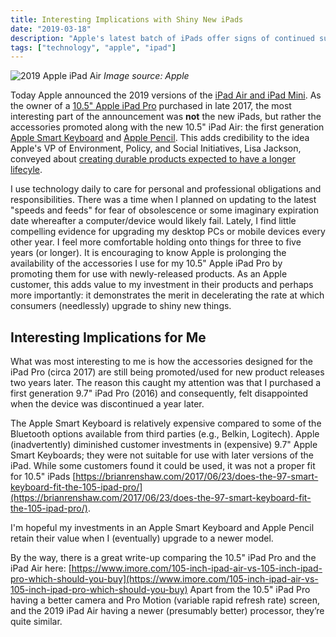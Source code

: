 ```yaml
---
title: Interesting Implications with Shiny New iPads
date: "2019-03-18"
description: "Apple's latest batch of iPads offer signs of continued support for my aging accessories."
tags: ["technology", "apple", "ipad"]
---
```


![2019 Apple iPad Air](https://kmsmedia.s3.amazonaws.com/image/2019-03-18_interesting-ipad-implications-hero.jpg)
*Image source: Apple*

Today Apple announced the 2019 versions of the [iPad Air and iPad Mini](https://www.apple.com/newsroom/2019/03/all-new-ipad-air-and-ipad-mini-deliver-dramatic-power-and-capability/).  As the owner of a [10.5" Apple iPad Pro](https://www.pcmag.com/reviews/apple-ipad-pro-105-inch) purchased in late 2017, the most interesting part of the announcement was **not** the new iPads, but rather the accessories promoted along with the new 10.5" iPad Air: the first generation [Apple Smart Keyboard](https://www.apple.com/smart-keyboard/) and [Apple Pencil](https://www.apple.com/apple-pencil/). This adds credibility to the idea Apple's VP of Environment, Policy, and Social Initiatives, Lisa Jackson, conveyed about [creating durable products expected to have a longer lifecyle](https://www.cultofmac.com/575729/lisa-jackson-apple-environmental-efforts/).

I use technology daily to care for personal and professional obligations and responsibilities.  There was a time when I planned on updating to the latest "speeds and feeds" for fear of obsolescence or some imaginary expiration date whereafter a computer/device would likely fail.  Lately, I find little compelling evidence for upgrading my desktop PCs or mobile devices every other year. I feel more comfortable holding onto things for three to five years (or longer). It is encouraging to know Apple is prolonging the availability of the accessories I use for my 10.5" Apple iPad Pro by promoting them for use with newly-released products. As an Apple customer, this adds value to my investment in their products and perhaps more importantly: it demonstrates the merit in decelerating the rate at which consumers (needlessly) upgrade to shiny new things.

## Interesting Implications for Me

What was most interesting to me is how the accessories designed for the iPad Pro (circa 2017) are still being promoted/used for new product releases two years later. The reason this caught my attention was that I purchased a first generation 9.7" iPad Pro (2016) and consequently, felt disappointed when the device was discontinued a year later.

The Apple Smart Keyboard is relatively expensive compared to some of the Bluetooth options available from third parties (e.g., Belkin, Logitech). Apple (inadvertently) diminished customer investments in (expensive) 9.7" Apple Smart Keyboards; they were not suitable for use with later versions of the iPad. While some customers found it could be used, it was not a proper fit for 10.5" iPads [https://brianrenshaw.com/2017/06/23/does-the-97-smart-keyboard-fit-the-105-ipad-pro/](https://brianrenshaw.com/2017/06/23/does-the-97-smart-keyboard-fit-the-105-ipad-pro/).

I'm hopeful my investments in an Apple Smart Keyboard and Apple Pencil retain their value when I (eventually) upgrade to a newer model.

By the way, there is a great write-up comparing the 10.5" iPad Pro and the iPad Air here: [https://www.imore.com/105-inch-ipad-air-vs-105-inch-ipad-pro-which-should-you-buy](https://www.imore.com/105-inch-ipad-air-vs-105-inch-ipad-pro-which-should-you-buy) Apart from the 10.5" iPad Pro having a better camera and Pro Motion (variable rapid refresh rate) screen, and the 2019 iPad Air having a newer (presumably better) processor, they’re quite similar.

